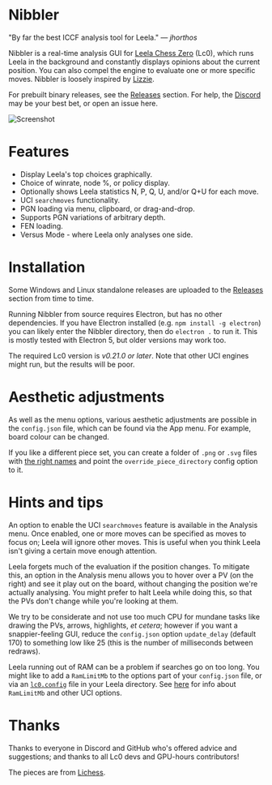 # Nibbler

"By far the best ICCF analysis tool for Leela." &mdash; *jhorthos*

Nibbler is a real-time analysis GUI for [Leela Chess Zero](https://github.com/LeelaChessZero/lc0) (Lc0), which runs Leela in the background and constantly displays opinions about the current position. You can also compel the engine to evaluate one or more specific moves. Nibbler is loosely inspired by [Lizzie](https://github.com/featurecat/lizzie).

For prebuilt binary releases, see the [Releases](https://github.com/fohristiwhirl/nibbler/releases) section. For help, the [Discord](https://discordapp.com/invite/pKujYxD) may be your best bet, or open an issue here.

![Screenshot](https://user-images.githubusercontent.com/16438795/60531026-fef48580-9cf1-11e9-964e-723d502cfc72.png)

# Features

* Display Leela's top choices graphically.
* Choice of winrate, node %, or policy display.
* Optionally shows Leela statistics N, P, Q, U, and/or Q+U for each move.
* UCI `searchmoves` functionality.
* PGN loading via menu, clipboard, or drag-and-drop.
* Supports PGN variations of arbitrary depth.
* FEN loading.
* Versus Mode - where Leela only analyses one side.

# Installation

Some Windows and Linux standalone releases are uploaded to the [Releases](https://github.com/fohristiwhirl/nibbler/releases) section from time to time.

Running Nibbler from source requires Electron, but has no other dependencies. If you have Electron installed (e.g. `npm install -g electron`) you can likely enter the Nibbler directory, then do `electron .` to run it. This is mostly tested with Electron 5, but older versions may work too.

The required Lc0 version is *v0.21.0 or later*. <!-- because we need `LogLiveStats` which was introduced in that version. --> Note that other UCI engines might run, but the results will be poor.

# Aesthetic adjustments

As well as the menu options, various aesthetic adjustments are possible in the `config.json` file, which can be found via the App menu. For example, board colour can be changed.

If you like a different piece set, you can create a folder of `.png` or `.svg` files with [the right names](https://github.com/fohristiwhirl/nibbler/tree/master/pieces) and point the `override_piece_directory` config option to it.

# Hints and tips

An option to enable the UCI `searchmoves` feature is available in the Analysis menu. Once enabled, one or more moves can be specified as moves to focus on; Leela will ignore other moves. This is useful when you think Leela isn't giving a certain move enough attention.

Leela forgets much of the evaluation if the position changes. To mitigate this, an option in the Analysis menu allows you to hover over a PV (on the right) and see it play out on the board, without changing the position we're actually analysing. You might prefer to halt Leela while doing this, so that the PVs don't change while you're looking at them.

We try to be considerate and not use too much CPU for mundane tasks like drawing the PVs, arrows, highlights, *et cetera*; however if you want a snappier-feeling GUI, reduce the `config.json` option `update_delay` (default 170) to something low like 25 (this is the number of milliseconds between redraws).

Leela running out of RAM can be a problem if searches go on too long. You might like to add a `RamLimitMb` to the options part of your `config.json` file, or via an [`lc0.config`](https://github.com/LeelaChessZero/lc0/blob/master/FLAGS.md) file in your Leela directory. See [here](https://github.com/LeelaChessZero/lc0/wiki/Lc0-options) for info about `RamLimitMb` and other UCI options.

# Thanks

Thanks to everyone in Discord and GitHub who's offered advice and suggestions; and thanks to all Lc0 devs and GPU-hours contributors!

The pieces are from [Lichess](https://lichess.org/).
